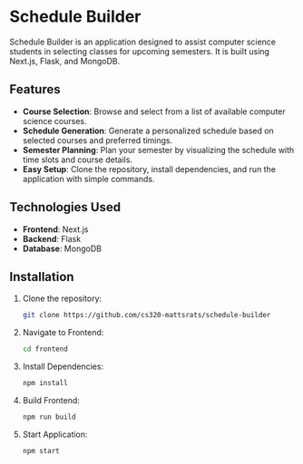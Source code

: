 # Schedule Builder

Schedule Builder is an application designed to assist computer science students in selecting classes for upcoming semesters. It is built using Next.js, Flask, and MongoDB.

## Features

- **Course Selection**: Browse and select from a list of available computer science courses.
- **Schedule Generation**: Generate a personalized schedule based on selected courses and preferred timings.
- **Semester Planning**: Plan your semester by visualizing the schedule with time slots and course details.
- **Easy Setup**: Clone the repository, install dependencies, and run the application with simple commands.

## Technologies Used

- **Frontend**: Next.js
- **Backend**: Flask
- **Database**: MongoDB

## Installation

1. Clone the repository:

    ```bash
    git clone https://github.com/cs320-mattsrats/schedule-builder
    ```

2. Navigate to Frontend:

    ```bash
    cd frontend
    ```

3. Install Dependencies:

    ```bash
    npm install
    ```

4. Build Frontend:

    ```bash
    npm run build
    ```

5. Start Application:

    ```bash
    npm start
    ```
